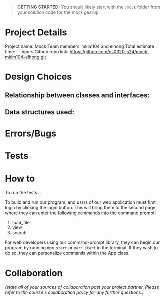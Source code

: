 > **GETTING STARTED:** You should likely start with the `/mock` folder from your solution code for the mock gearup.

# Project Details
Project name: Mock
Team members: mkim104 and elhong
Total estimate time: -- hours
Github repo link: https://github.com/cs0320-s24/mock-mkim104-elhong.git

# Design Choices
## Relationship between classes and interfaces:

## Data structures used:

# Errors/Bugs

# Tests

# How to
To run the tests...

To build and run our program, end users of our web application must first login by clicking the login button. This will bring them to the second page, where they can enter the following commands into the command prompt:
1. load_file <csv-file-path>
2. view
3. search <column> <value>

For web developers using our command-prompt library, they can begin our program by running `npm start` or `yarn start` in the terminal. If they wish to do so, they can personalize commands within the App class.

# Collaboration

_(state all of your sources of collaboration past your project partner. Please refer to the course's collaboration policy for any further questions.)_
